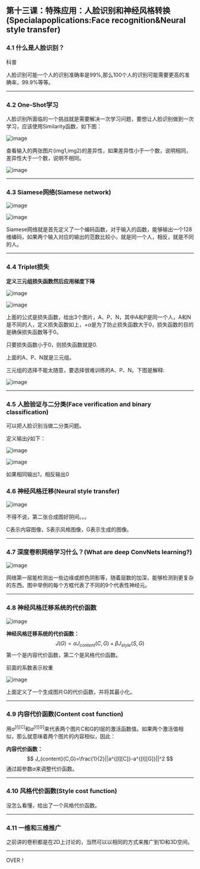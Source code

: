 ## 第十三课：特殊应用：人脸识别和神经风格转换(Specialapoplications:Face recognition&Neural style transfer)

### 4.1 什么是人脸识别？

科普

人脸识别可能一个人的识别准确率是99%,那么100个人的识别可能需要更高的准确率，99.9%等等。

***

### 4.2 One-Shot学习

人脸识别所面临的一个挑战就是需要解决一次学习问题，要想让人脸识别做到一次学习，应该使用Similarity函数，如下图：

![image](https://cdn.jsdelivr.net/gh/JLUVicent/image-saving@master/20210731/image.45sle2686l80.png)

查看输入的两张图片(img1,img2)的差异性，如果差异性小于一个数，说明相同，差异性大于一个数，说明不相同。

![image](https://cdn.jsdelivr.net/gh/JLUVicent/image-saving@master/20210731/image.2v8599yn6jk0.png)

***

### 4.3 Siamese网络(Siamese network)

![image](https://cdn.jsdelivr.net/gh/JLUVicent/image-saving@master/20210731/image.58uyeecf3qw0.png)

![image](https://cdn.jsdelivr.net/gh/JLUVicent/image-saving@master/20210731/image.1v9m06jeuvp.png)

Siamese网络就是首先定义了一个编码函数，对于输入的函数，能够输出一个128维编码，如果两个输入对应的输出的范数比较小，就是同一个人，相反，就是不同的人。

***

### 4.4 Triplet损失

**定义三元组损失函数然后应用梯度下降**

![image](https://cdn.jsdelivr.net/gh/JLUVicent/image-saving@master/20210731/image.4ldu7cognwq0.png)

![image](https://cdn.jsdelivr.net/gh/JLUVicent/image-saving@master/20210731/image.2e8hjzxeutgk.png)

上面的公式是损失函数，给出3个图片，A、P、N，其中A和P是同一个人，A和N是不同的人，定义损失函数如上，$+\alpha$​是为了防止损失函数大于0，损失函数的目的是确保损失函数等于0。

只要损失函数小于0，则损失函数就是0.

上面的A、P、N就是三元组。

三元组的选择不能太随意，要选择很难训练的A、P、N。下图是解释:

![image](https://cdn.jsdelivr.net/gh/JLUVicent/image-saving@master/20210731/image.1i7h2ikrgpc0.png)

***

### 4.5 人脸验证与二分类(Face verification and binary classification)

可以把人脸识别当做二分类问题。

定义输出$\widehat{y}$如下：

![image](https://cdn.jsdelivr.net/gh/JLUVicent/image-saving@master/20210731/image.fyjxdfxiiug.png)

![image](https://cdn.jsdelivr.net/gh/JLUVicent/image-saving@master/20210731/image.5ji5d0c6at0.png)

如果相同输出1，相反输出0

### 4.6 神经风格迁移(Neural style transfer)

![image](https://cdn.jsdelivr.net/gh/JLUVicent/image-saving@master/20210731/image.41vox2xevqu0.png)

不得不说，第二张合成图好阴间。。。

C表示内容图像，S表示风格图像，G表示生成的图像。

***

### 4.7 深度卷积网络学习什么？(What are deep ConvNets learning?)

![image](https://cdn.jsdelivr.net/gh/JLUVicent/image-saving@master/20210731/image.re8c2a7rwog.png)

网络第一层能检测出一些边缘或颜色阴影等，随着层数的加深，能够检测到更复杂的东西。图中举例的每个方框代表了不同的9个代表性神经元。

***

### 4.8 神经风格迁移系统的代价函数

![image](https://cdn.jsdelivr.net/gh/JLUVicent/image-saving@master/20210731/image.7ga1z2thnb40.png)

**神经风格迁移系统的代价函数：**
$$
J(G)=\alpha {J_{content}}(C,G)+\beta J_{style}(S,G)
$$
第一个是内容代价函数，第二个是风格代价函数。

前面的系数表示权重

![image](https://cdn.jsdelivr.net/gh/JLUVicent/image-saving@master/20210731/image.6pztd8aa4t40.png)

上面定义了一个生成图片G的代价函数，并将其最小化。

***

### 4.9 内容代价函数(Content cost function)

用$a^{[l][C]}$​和$a^{[l][G]}$​来代表两个图片C和G的l层的激活函数值。如果两个激活值相似，那么就意味着两个图片的内容相似，因此：

**内容代价函数：**
$$
J_{content}(C,G)=\frac{1}{2}||a^{[l][C]}-a^{[l][G]}||^2
$$
通过超参数$\alpha$来调整代价函数。

***

### 4.10 风格代价函数(Style cost function)

没怎么看懂，给出了一个风格代价函数。

***

### 4.11 一维和三维推广

之前讲的卷积都是在2D上讨论的，当然可以以相同的方式来推广到1D和3D空间。

***

OVER！

